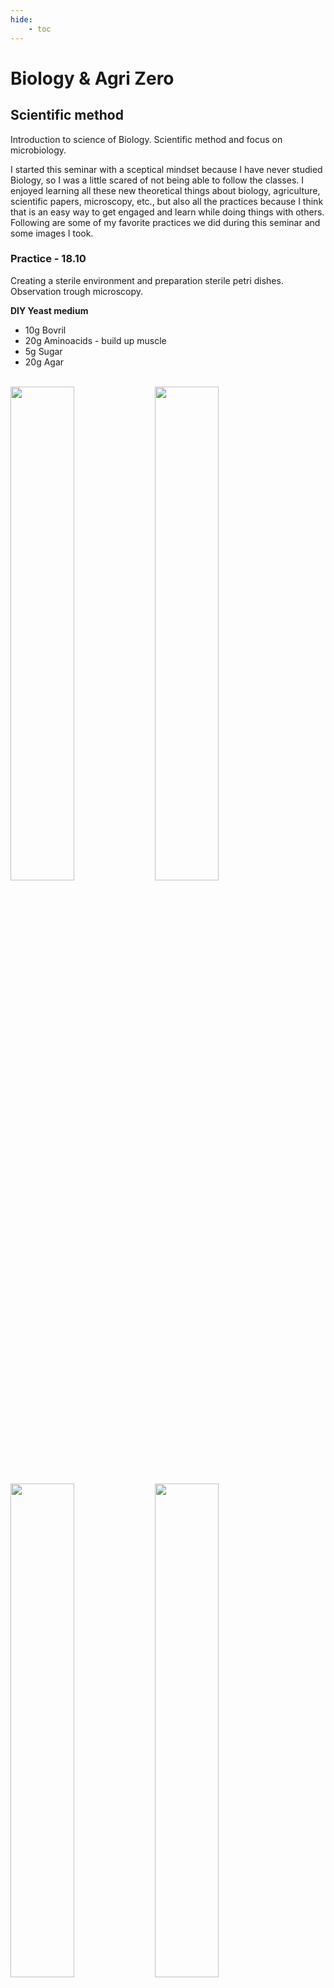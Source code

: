 ```yaml
---
hide:
    - toc
---
```


# Biology & Agri Zero

## Scientific method

Introduction to science of Biology.
Scientific method and focus on microbiology.

I started this seminar with a sceptical mindset because I have never studied Biology, so I was a little scared of not being able to follow the classes. I enjoyed learning all these new theoretical things about biology, agriculture, scientific papers, microscopy, etc., but also all the practices because I think that is an easy way to get engaged and learn while doing things with others. Following are some of my favorite practices we did during this seminar and some images I took.

### Practice - 18.10

Creating a sterile environment and preparation sterile petri dishes.
Observation trough microscopy.

**DIY Yeast medium**

- 10g   Bovril
- 20g   Aminoacids - build up muscle
- 5g    Sugar
- 20g   Agar

<br>

<img src="https://paresmarc.github.io/MDEF/images/agri_bio/petridishes0.jpg" width="45%" height="45%" class="center"/>
<img src="https://paresmarc.github.io/MDEF/images/agri_bio/petridishes3.jpg" width="45%" height="45%" class="center"/>

<br>

<img src="https://paresmarc.github.io/MDEF/images/agri_bio/petridishes2.jpg" width="45%" height="45%" class="center"/>
<img src="https://paresmarc.github.io/MDEF/images/agri_bio/petridishes1.jpg" width="45%" height="45%" class="center"/>


### Practice - 25.10

Creating Bioplastics


<img src="https://paresmarc.github.io/MDEF/images/agri_bio/biop1.jpg" width="45%" height="45%" class="center"/>
<img src="https://paresmarc.github.io/MDEF/images/agri_bio/biop2.jpg" width="45%" height="45%" class="center"/>


<img src="https://paresmarc.github.io/MDEF/images/agri_bio/biop4.jpg" width="45%" height="45%" class="center"/>
<img src="https://paresmarc.github.io/MDEF/images/agri_bio/biop3.jpg" width="45%" height="45%" class="center"/>


## Article

### Argiles en el sol: Processos Psico-Quimics
by Giovanni Pardini
Istituto per la Chimica del Terreno, CNR, Pisa, Italia

Reading scientific papers. Thinking about planetary wellbeing.

The most interesting aspect of the solid phase of the soil is given by the existence, in variable quantities, of clay minerals that constitute the seat of the main physical and chemical properties of the soil itself. The structure and permeability, and also the global dynamics of nutrients and pollutants is strongly influenced by the amount and type of clays present in the soil.

Clay minerals are characterized by having particular properties that depend mainly on their structure and surface charge density. Those with a T-O-T lattice (tetrahedron-octahedron-tetrahedron), better known in soil mineralogy for 2:1 structures, have isomorphous substitutions inside the crystal lattice, so residual negative charges originate that will of being neutralized by cations. Others, with a T-O (1:1) lattice, generally have no substitutions, and the negative charges appear at the edges of the structures, corresponding to the Si-O terminals.

Clays can take on a colloidal character, linked mainly to the dimensions of the particles. A colloidal clay particle, a clay micelle with hydrogen ions as counterions, can be represented as a colloidal macroanion that comes from the dissociation in water of a hypothetical aluminosilicic acid.
